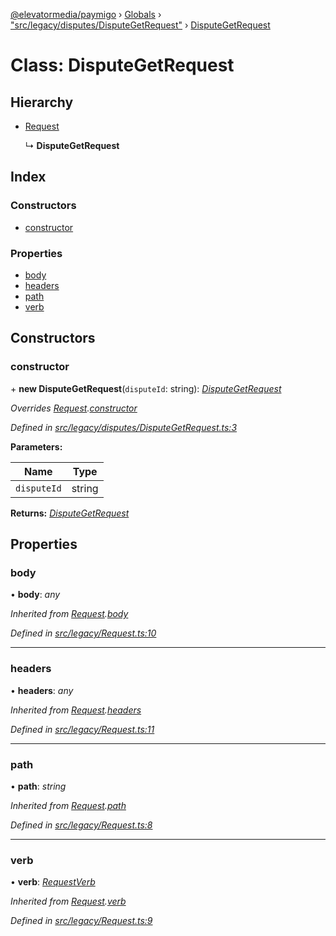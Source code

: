 [@elevatormedia/paymigo](../README.md) › [Globals](../globals.md) › ["src/legacy/disputes/DisputeGetRequest"](../modules/_src_legacy_disputes_disputegetrequest_.md) › [DisputeGetRequest](_src_legacy_disputes_disputegetrequest_.disputegetrequest.md)

# Class: DisputeGetRequest

## Hierarchy

-   [Request](_src_legacy_request_.request.md)

    ↳ **DisputeGetRequest**

## Index

### Constructors

-   [constructor](_src_legacy_disputes_disputegetrequest_.disputegetrequest.md#constructor)

### Properties

-   [body](_src_legacy_disputes_disputegetrequest_.disputegetrequest.md#body)
-   [headers](_src_legacy_disputes_disputegetrequest_.disputegetrequest.md#headers)
-   [path](_src_legacy_disputes_disputegetrequest_.disputegetrequest.md#path)
-   [verb](_src_legacy_disputes_disputegetrequest_.disputegetrequest.md#verb)

## Constructors

### constructor

\+ **new DisputeGetRequest**(`disputeId`: string): _[DisputeGetRequest](_src_legacy_disputes_disputegetrequest_.disputegetrequest.md)_

_Overrides [Request](_src_legacy_request_.request.md).[constructor](_src_legacy_request_.request.md#constructor)_

_Defined in [src/legacy/disputes/DisputeGetRequest.ts:3](https://github.com/ELEVATORmedia/paymigo/blob/7a60850/src/legacy/disputes/DisputeGetRequest.ts#L3)_

**Parameters:**

| Name        | Type   |
| ----------- | ------ |
| `disputeId` | string |

**Returns:** _[DisputeGetRequest](_src_legacy_disputes_disputegetrequest_.disputegetrequest.md)_

## Properties

### body

• **body**: _any_

_Inherited from [Request](_src_legacy_request_.request.md).[body](_src_legacy_request_.request.md#body)_

_Defined in [src/legacy/Request.ts:10](https://github.com/ELEVATORmedia/paymigo/blob/7a60850/src/legacy/Request.ts#L10)_

---

### headers

• **headers**: _any_

_Inherited from [Request](_src_legacy_request_.request.md).[headers](_src_legacy_request_.request.md#headers)_

_Defined in [src/legacy/Request.ts:11](https://github.com/ELEVATORmedia/paymigo/blob/7a60850/src/legacy/Request.ts#L11)_

---

### path

• **path**: _string_

_Inherited from [Request](_src_legacy_request_.request.md).[path](_src_legacy_request_.request.md#path)_

_Defined in [src/legacy/Request.ts:8](https://github.com/ELEVATORmedia/paymigo/blob/7a60850/src/legacy/Request.ts#L8)_

---

### verb

• **verb**: _[RequestVerb](../modules/_src_types_paypal_.md#requestverb)_

_Inherited from [Request](_src_legacy_request_.request.md).[verb](_src_legacy_request_.request.md#verb)_

_Defined in [src/legacy/Request.ts:9](https://github.com/ELEVATORmedia/paymigo/blob/7a60850/src/legacy/Request.ts#L9)_
